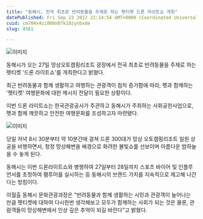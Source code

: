 ```yaml
---
title: "동해시, 전국 최초로 반려동물을 주제로 하는 펫티켓 드론 라이트쇼 개최"
datePublished: Fri Sep 23 2022 22:14:54 GMT+0000 (Coordinated Universal Time)
cuid: cm704x4zi000n07k10zynbxde
slug: 4581

---
```



![이미지](https://cdn.hashnode.com/res/hashnode/image/upload/v1739257347574/9a098263-1456-4d03-ad69-a7d5e9b1cbfe.png)

동해시가 오는 27일 망상오토캠핑리조트 광장에서 전국 최초로 반려동물을 주제로 하는 펫티켓 '드론 라이트쇼'를 개최한다고 밝혔다.

최근 반려동물과 함께 생활하고 여행하는 관광객이 점차 증가함에 따라, 펫과 함께하는 '펫티켓' 여행문화에 대한 메시지 전달이 필요한 상황이다.

이번 드론 라이트쇼는 한국관광공사가 주관하고 동해시가 주최하는 사회공헌사업으로, 펫과 함께 깨끗하고 안전한 여행문화를 조성하고자 마련됐다.

![이미지](https://cdn.hashnode.com/res/hashnode/image/upload/v1739257349721/5a6082a6-11a8-4540-82ad-30c7503323ad.png)

당일 저녁 8시 30분부터 약 10분간에 걸쳐 드론 300대가 망상 오토캠핑리조트 일원 상공을 비행하면서, 청정 망상해변을 배경으로 화려한 불빛쇼를 선보이며 아름다운 밤하늘을 수 놓게 된다.

동해시는 이번 드론라이트쇼와 병행하여 27일부터 28일까지 스포츠 바이어 및 인플루언서를 초청하여 팸투어를 실시하는 등 동해시의 브랜드 가치를 지속적으로 제고해 나간다는 방침이다.

이월출 동해시 문화관광과장은 "반려동물과 함께 생활하는 시민과 관광객이 늘어나는 만큼 펫티켓에 대하여 다시한번 생각해보고 모두가 함께하는 사회가 되는 것은 물론, 관람객들이 망상해변에서 인상 깊은 추억이 되길 바란다"고 밝혔다.